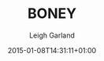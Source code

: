 ---
title: "BONEY"
date: 2015-01-08T14:31:11+01:00
description: "A lovely shirt"
draft: false
author: "Leigh Garland"
color: "#290"
link: "https://lrg.teemill.com/product/ely-frights-boney-long-sleeve-tee/"
images: ["/images/tees/scar_ely@600.png"]
---